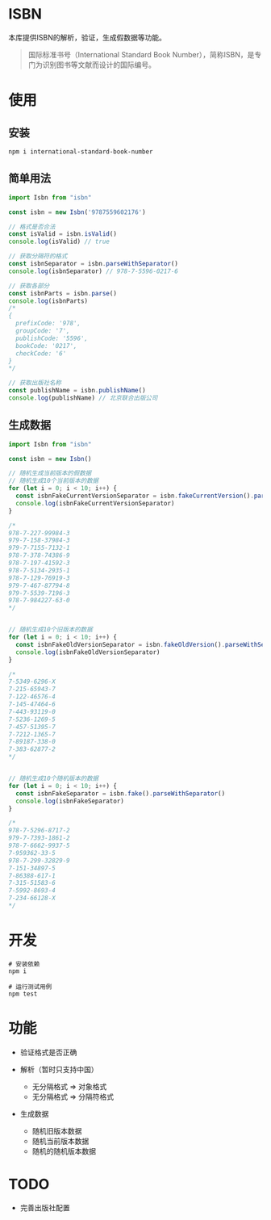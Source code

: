 # ISBN

本库提供ISBN的解析，验证，生成假数据等功能。

> 国际标准书号（International Standard Book Number），简称ISBN，是专门为识别图书等文献而设计的国际编号。


# 使用

## 安装

```
npm i international-standard-book-number
```

## 简单用法
```js
import Isbn from "isbn"

const isbn = new Isbn('9787559602176')

// 格式是否合法
const isValid = isbn.isValid()
console.log(isValid) // true

// 获取分隔符的格式
const isbnSeparator = isbn.parseWithSeparator()
console.log(isbnSeparator) // 978-7-5596-0217-6

// 获取各部分
const isbnParts = isbn.parse()
console.log(isbnParts)
/* 
{
  prefixCode: '978',
  groupCode: '7',
  publishCode: '5596',
  bookCode: '0217',
  checkCode: '6'
}
*/

// 获取出版社名称
const publishName = isbn.publishName()
console.log(publishName) // 北京联合出版公司
```


## 生成数据

```javascript
import Isbn from "isbn"

const isbn = new Isbn()

// 随机生成当前版本的假数据
// 随机生成10个当前版本的数据
for (let i = 0; i < 10; i++) {
  const isbnFakeCurrentVersionSeparator = isbn.fakeCurrentVersion().parseWithSeparator()
  console.log(isbnFakeCurrentVersionSeparator)
}

/* 
978-7-227-99984-3
979-7-158-37984-3
979-7-7155-7132-1
978-7-378-74386-9
978-7-197-41592-3
978-7-5134-2935-1
978-7-129-76919-3
979-7-467-87794-8
979-7-5539-7196-3
978-7-984227-63-0
*/


// 随机生成10个旧版本的数据
for (let i = 0; i < 10; i++) {
  const isbnFakeOldVersionSeparator = isbn.fakeOldVersion().parseWithSeparator()
  console.log(isbnFakeOldVersionSeparator)
}

/* 
7-5349-6296-X
7-215-65943-7
7-122-46576-4
7-145-47464-6
7-443-93119-0
7-5236-1269-5
7-457-51395-7
7-7212-1365-7
7-89187-338-0
7-383-62877-2
*/


// 随机生成10个随机版本的数据
for (let i = 0; i < 10; i++) {
  const isbnFakeSeparator = isbn.fake().parseWithSeparator()
  console.log(isbnFakeSeparator)
}

/* 
978-7-5296-8717-2
979-7-7393-1861-2
978-7-6662-9937-5
7-959362-33-5
978-7-299-32829-9
7-151-34897-5
7-86388-617-1
7-315-51583-6
7-5992-8693-4
7-234-66128-X
*/
```

# 开发

```
# 安装依赖
npm i

# 运行测试用例
npm test
```

# 功能

- 验证格式是否正确
- 解析（暂时只支持中国）
  - 无分隔格式 => 对象格式
  - 无分隔格式 => 分隔符格式

- 生成数据
  - 随机旧版本数据
  - 随机当前版本数据
  - 随机的随机版本数据
# TODO
  - 完善出版社配置